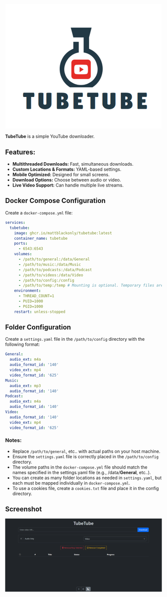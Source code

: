 ![Logo](tubetube/static/tubetube.png)


**TubeTube** is a simple YouTube downloader.


## Features:
- **Multithreaded Downloads:** Fast, simultaneous downloads.
- **Custom Locations & Formats:** YAML-based settings.
- **Mobile Optimized:** Designed for small screens.
- **Download Options:** Choose between audio or video.
- **Live Video Support:** Can handle multiple live streams.


## Docker Compose Configuration

Create a `docker-compose.yml` file:

```yaml
services:
  tubetube:
    image: ghcr.io/mattblackonly/tubetube:latest
    container_name: tubetube
    ports:
      - 6543:6543
    volumes:
      - /path/to/general:/data/General
      - /path/to/music:/data/Music
      - /path/to/podcasts:/data/Podcast
      - /path/to/videos:/data/Video
      - /path/to/config:/config
      - /path/to/temp:/temp # Mounting is optional. Temporary files are deleted on startup.
    environment:
      - THREAD_COUNT=1
      - PUID=1000
      - PGID=1000
    restart: unless-stopped
```


## Folder Configuration

Create a `settings.yaml` file in the `/path/to/config` directory with the following format:

```yaml
General:
  audio_ext: m4a
  audio_format_id: '140'
  video_ext: mp4
  video_format_id: '625'
Music:
  audio_ext: mp3
  audio_format_id: '140'
Podcast:
  audio_ext: m4a
  audio_format_id: '140'
Video:
  audio_format_id: '140'
  video_ext: mp4
  video_format_id: '625'

```


### Notes:

- Replace `/path/to/general`, etc.. with actual paths on your host machine.
- Ensure the `settings.yaml` file is correctly placed in the `/path/to/config` directory.
- The volume paths in the `docker-compose.yml` file should match the names specified in the settings.yaml file (e.g., /data/**General**, etc..).
- You can create as many folder locations as needed in `settings.yaml`, but each must be mapped individually in `docker-compose.yml`.
- To use a cookies file, create a `cookies.txt` file and place it in the config directory.


## Screenshot

![Screenshot](tubetube/static/screenshot.png)
